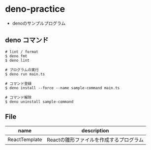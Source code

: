 # deno-practice
- denoのサンプルプログラム

## deno コマンド
```shell
# lint / format
$ deno fmt
$ deno lint

# プログラムの実行
$ deno run main.ts

# コマンド登録
$ deno install --force --name sample-command main.ts

# コマンド解除
$ deno uninstall sample-command
```

## File
|name|description|
--|--|
|ReactTemplate|Reactの雛形ファイルを作成するプログラム|
